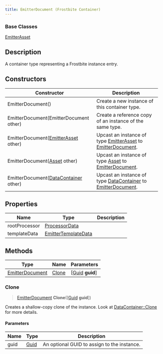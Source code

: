 ```yaml
---
title: EmitterDocument (Frostbite Container)
---
```

### Base Classes

[EmitterAsset](EmitterAsset)

## Description

A container type representing a Frostbite instance entry.

## Constructors

| Constructor                                                                | Description                                                                                                           |
| -------------------------------------------------------------------------- | --------------------------------------------------------------------------------------------------------------------- |
| EmitterDocument()                                                          | Create a new instance of this container type.                                                                         |
| EmitterDocument(EmitterDocument other)                                     | Create a reference copy of an instance of the same type.                                                              |
| EmitterDocument([EmitterAsset](EmitterAsset) other)                        | Upcast an instance of type [EmitterAsset](EmitterAsset) to [EmitterDocument](EmitterDocument).                        |
| EmitterDocument([Asset](Asset) other)                                      | Upcast an instance of type [Asset](Asset) to [EmitterDocument](EmitterDocument).                                      |
| EmitterDocument([DataContainer](/vext/ref/cls/shr/datacontainer) other) | Upcast an instance of type [DataContainer](/vext/ref/cls/shr/datacontainer) to [EmitterDocument](EmitterDocument). |

## Properties

| Name          | Type                                       | Description |
| ------------- | ------------------------------------------ | ----------- |
| rootProcessor | [ProcessorData](ProcessorData)             |             |
| templateData  | [EmitterTemplateData](EmitterTemplateData) |             |

## Methods

| Type                               | Name            | Parameters                                     |
| ---------------------------------- | --------------- | ---------------------------------------------- |
| [EmitterDocument](EmitterDocument) | [Clone](#clone) | \[[Guid](/vext/ref/cls/shr/guid) **guid**\] |

### Clone

> [EmitterDocument](EmitterDocument) **Clone**(\[[Guid](/vext/ref/cls/shr/guid) **guid**\])

Creates a shallow-copy clone of the instance. Look at [DataContainer::Clone](/vext/ref/cls/shr/datacontainer#clone) for more details.

#### Parameters

| Name | Type         | Description                                 |
| ---- | ------------ | ------------------------------------------- |
| guid | [Guid](Guid) | An optional GUID to assign to the instance. |
